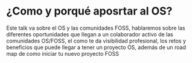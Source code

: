 # ¿Como y porqué aposrtar al OS?
Este talk va sobre el OS y las comunidades FOSS, hablaremos sobre las diferentes oportunidades que llegan a un colaborador activo de las comunidades OS/FOSS, el como te da visibilidad profesional, los retos y beneficios que puede llegar a tener un proyecto OS, además de un road map de como iniciar tu nuevo proyecto FOSS
